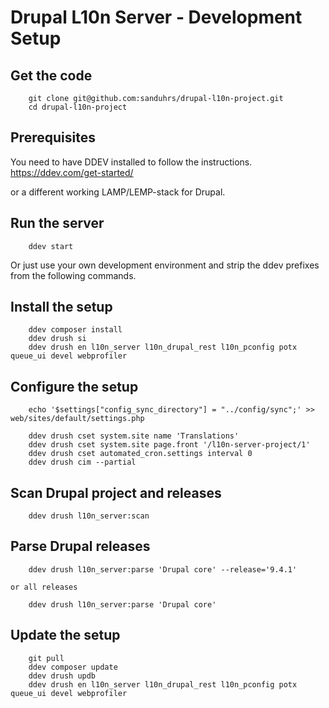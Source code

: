 # Drupal L10n Server - Development Setup

## Get the code

```
    git clone git@github.com:sanduhrs/drupal-l10n-project.git
    cd drupal-l10n-project
```

## Prerequisites

You need to have DDEV installed to follow the instructions.
https://ddev.com/get-started/

or a different working LAMP/LEMP-stack for Drupal.

## Run the server
```
    ddev start
```

Or just use your own development environment and strip the ddev prefixes from the following commands.

## Install the setup
```
    ddev composer install
    ddev drush si
    ddev drush en l10n_server l10n_drupal_rest l10n_pconfig potx queue_ui devel webprofiler
```

## Configure the setup
```
    echo '$settings["config_sync_directory"] = "../config/sync";' >> web/sites/default/settings.php
    
    ddev drush cset system.site name 'Translations'
    ddev drush cset system.site page.front '/l10n-server-project/1'
    ddev drush cset automated_cron.settings interval 0
    ddev drush cim --partial
```

## Scan Drupal project and releases
```
    ddev drush l10n_server:scan
```

## Parse Drupal releases
```
    ddev drush l10n_server:parse 'Drupal core' --release='9.4.1'
``` 
    or all releases
```
    ddev drush l10n_server:parse 'Drupal core'
```

## Update the setup
```
    git pull
    ddev composer update
    ddev drush updb
    ddev drush en l10n_server l10n_drupal_rest l10n_pconfig potx queue_ui devel webprofiler
```
